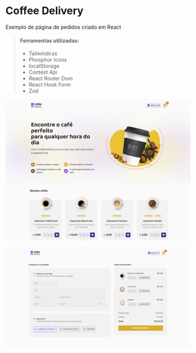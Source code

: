 # Coffee Delivery

Exemplo de página de pedidos criado em React

> #### Ferramentas utilizadas:
>
> - Tailwindcss
> - Phosphor Icons
> - localStorage
> - Context Api
> - React Router Dom
> - React Hook Form
> - Zod

![Home](screenshot.jpg)

![Checkout](screenshot2.jpg)

